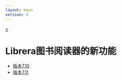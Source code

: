 ```yaml
---
layout: main
version: 2
---
```

[<](/wiki/zh)

# Librera图书阅读器的新功能

* [版本7.10](/wiki/what-is-new/7.10/zh)
* [版本7.11](/wiki/what-is-new/7.11/zh)


    
